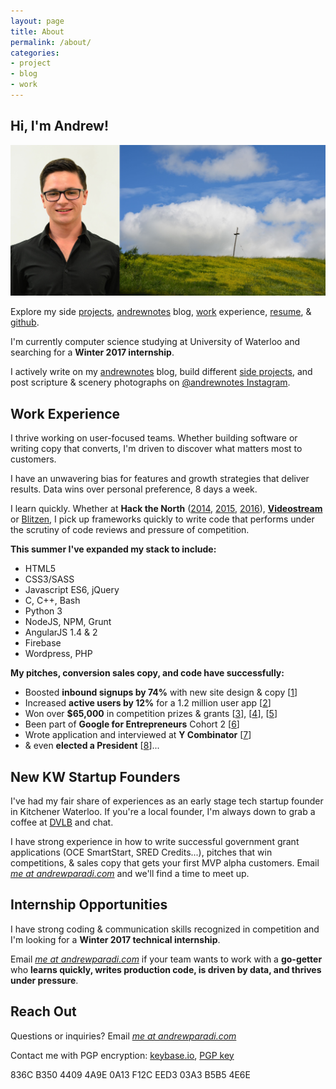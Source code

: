 ```yaml
---
layout: page
title: About
permalink: /about/
categories:
- project
- blog
- work
---
```


Hi, I'm Andrew!
-----

![](/assets/images/about-header.jpg)

Explore my side [projects](/projects/), [andrewnotes](/blog/) blog, [work](/work/) experience, [resume](/assets/files/AndrewParadiResume.pdf), &amp; [github](https://github.com/andrewparadi). 

I'm currently computer science studying at University of Waterloo and searching for a **Winter 2017 internship**.

I actively write on my [andrewnotes](/blog/) blog, build different [side projects](/projects/), and post scripture & scenery photographs on [@andrewnotes Instagram](https://www.instagram.com/andrewnotes/).

Work Experience
-----

I thrive working on user-focused teams. Whether building software or writing copy that converts, I'm driven to discover what matters most to customers.

I have an unwavering bias for features and growth strategies that deliver results. Data wins over personal preference, 8 days a week. 

I learn quickly. Whether at **Hack the North** ([2014](/project/stockslate/), [2015](/project/losocco/), [2016](https://github.com/andrewparadi/resume-scoreboard)), **[Videostream](/project/videostream/)** or [Blitzen](/project/blitzen), I pick up frameworks quickly to write code that performs under the scrutiny of code reviews and pressure of competition.

**This summer I've expanded my stack to include:**

- HTML5
- CSS3/SASS
- Javascript ES6, jQuery
- C, C++, Bash
- Python 3
- NodeJS, NPM, Grunt
- AngularJS 1.4 & 2
- Firebase
- Wordpress, PHP


**My pitches, conversion sales copy, and code have successfully:**

- Boosted **inbound signups by 74%** with new site design & copy [[1](/project/blitzen)] 
- Increased **active users by 12%** for a 1.2 million user app [[2](/blog/videostream-how-growth-starts-with-great-customer-support/)]
- Won over **$65,000** in competition prizes &amp; grants [[3](/project/teknically-webplio/)], [[4](/blog/the-389-day-laurier-bba/)], [[5](/blog/the-dream-fades/)]
- Been part of **Google for Entrepreneurs** Cohort 2 [[6](/blog/the-389-day-laurier-bba/)]
- Wrote application and interviewed at **Y Combinator** [[7](/blog/the-dream-fades/)]
- &amp; even **elected a President** [[8](/project/sam-campaign)]...


New KW Startup Founders
-----

I've had my fair share of experiences as an early stage tech startup founder in Kitchener Waterloo. If you're a local founder, I'm always down to grab a coffee at [DVLB](http://dvlb.ca/) and chat. 

I have strong experience in how to write successful government grant applications (OCE SmartStart, SRED Credits...), pitches that win competitions, &amp; sales copy that gets your first MVP alpha customers. Email [*me at andrewparadi.com*](mailto:me@andrewparadi.com) and we'll find a time to meet up.


Internship Opportunities
-----

I have strong coding &amp; communication skills recognized in competition and I'm looking for a **Winter 2017 technical internship**. 

Email [*me at andrewparadi.com*](mailto:me@andrewparadi.com) if your team wants to work with a **go-getter** who **learns quickly, writes production code, is driven by data, and thrives under pressure**.

Reach Out
-----

Questions or inquiries? Email [*me at andrewparadi.com*](mailto:me@andrewparadi.com)

Contact me with PGP encryption: [keybase.io](https://keybase.io/andrewparadi), [PGP key](/assets/files/AndrewParadiPGP.asc)

836C B350 4409 4A9E 0A13 F12C EED3 03A3 B5B5 4E6E
